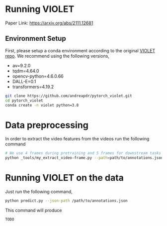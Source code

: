 # Running VIOLET
Paper Link: https://arxiv.org/abs/2111.12681

## Environment Setup

First, please setup a conda environment according to the original [VIOLET repo](https://github.com/tsujuifu/pytorch_violet). We recommend using the following versions,

- av=9.2.0
- tqdm=4.64.0
- opencv-python=4.6.0.66
- DALL-E=0.1
- transformers=4.19.2

```bash
git clone https://github.com/andreapdr/pytorch_violet.git
cd pytorch_violet
conda create -n violet python=3.8
```

# Data preprocessing

In order to extract the video features from the videos run the following command


```bash
# We use 4 frames during pretraining and 5 frames for downstream tasks
python _tools/my_extract_video-frame.py --path=path/to/annotations.json --outpath /path/to/output/video-features --sample=4 
```

# Running VIOLET on the data

Just run the following command,

```bash
python predict.py --json-path /path/to/annotations.json
```

This command will produce
```
TODO
```
